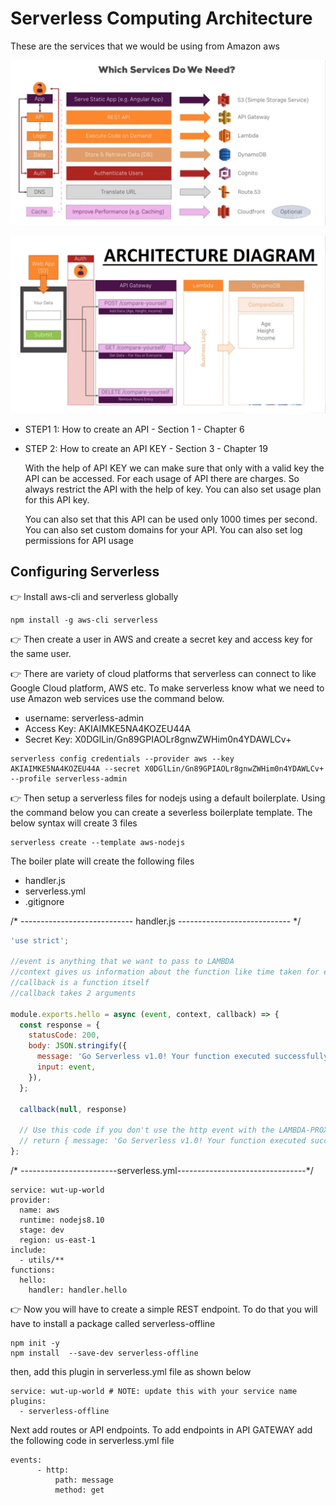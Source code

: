 # Serverless Computing Architecture

These are the services that we would be using from Amazon aws

![Serverless Computing](images/serverless.png "Serverless Computing")


![Architecture Diagram](images/architecture.png "Architecture Diagram")

* STEP1 1: How to create an API - Section 1 - Chapter 6

* STEP 2: How to create an API KEY - Section 3 - Chapter 19

     With the help of API KEY we can make sure that only with a valid key the API can be accessed. For each usage of API there are charges.      So always restrict the API with the help of key. You can also set usage plan for this API key. 
     
     You can also set that this API can be used only 1000 times per second. You can also set custom domains for your API. You can also set      log permissions for API usage

## Configuring Serverless

:point_right: Install aws-cli and serverless globally

```
npm install -g aws-cli serverless
```

:point_right: Then create a user in AWS and create a secret key and access key for the same user.

:point_right: There are variety of cloud platforms that serverless can connect to like Google Cloud platform, AWS etc. To make serverless know what we need to use Amazon web services use the command below.

* username: serverless-admin
* Access Key: AKIAIMKE5NA4KOZEU44A
* Secret Key: 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

```
serverless config credentials --provider aws --key AKIAIMKE5NA4KOZEU44A --secret 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 --profile serverless-admin
```

:point_right: Then setup a serverless files for nodejs using a default boilerplate. Using the command below you can create a severless boilerplate template. The below syntax will create 3 files

```
serverless create --template aws-nodejs
```

The boiler plate will create the following files

* handler.js
* serverless.yml
* .gitignore

/* ---------------------------- handler.js ---------------------------- */

```Javascript
'use strict';

//event is anything that we want to pass to LAMBDA
//context gives us information about the function like time taken for execution etc
//callback is a function itself
//callback takes 2 arguments

module.exports.hello = async (event, context, callback) => {
  const response = {
    statusCode: 200,
    body: JSON.stringify({
      message: 'Go Serverless v1.0! Your function executed successfully!',
      input: event,
    }),
  };

  callback(null, response)

  // Use this code if you don't use the http event with the LAMBDA-PROXY integration
  // return { message: 'Go Serverless v1.0! Your function executed successfully!', event };
};

```

/* ------------------------serverless.yml--------------------------------*/

```
service: wut-up-world
provider:
  name: aws
  runtime: nodejs8.10
  stage: dev
  region: us-east-1
include:
  - utils/**
functions:
  hello:
    handler: handler.hello
```

:point_right: Now you will have to create a simple REST endpoint. To do that you will have to install a package called serverless-offline

```
npm init -y
npm install  --save-dev serverless-offline
```

then, add this plugin in serverless.yml file as shown below

```
service: wut-up-world # NOTE: update this with your service name
plugins:
  - serverless-offline
```

Next add routes or API endpoints. To add endpoints in API GATEWAY add the following code in serverless.yml file

```
events:
      - http:
          path: message
          method: get
```
